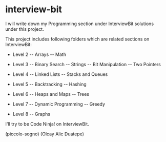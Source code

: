 # interview-bit

I will write down my Programming section under InterviewBit solutions under this project.

This project includes following folders which are related sections on InterviewBit:

  - Level 2
    -- Arrays
    -- Math
    
  - Level 3
    -- Binary Search
    -- Strings
    -- Bit Manipulation
    -- Two Pointers
    
  - Level 4
    -- Linked Lists
    -- Stacks and Queues
    
  - Level 5
    -- Backtracking
    -- Hashing
    
  - Level 6
    -- Heaps and Maps
    -- Trees
    
  - Level 7
    -- Dynamic Programming
    -- Greedy
    
  - Level 8
    -- Graphs
  

I'll try to be Code Ninja! on InterviewBit.

(piccolo-sogno)
(Olcay Alic Duatepe)
